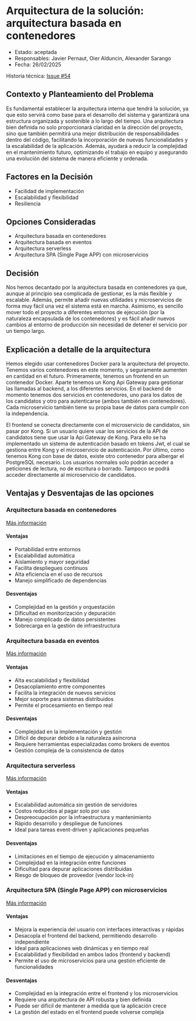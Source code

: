 # Arquitectura de la solución: arquitectura basada en contenedores

* Estado: aceptada
* Responsables: Javier Pernaut, Oier Alduncin, Alexander Sarango
* Fecha: 26/02/2025

Historia técnica: [Issue #54](https://github.com/oielay/GTIO_Votacion/issues/54)

## Contexto y Planteamiento del Problema

Es fundamental establecer la arquitectura interna que tendrá la solución, ya que esto servirá como base para el desarrollo del sistema y garantizará una estructura organizada y sostenible a lo largo del tiempo. Una arquitectura bien definida no solo proporcionará claridad en la dirección del proyecto, sino que también permitirá una mejor distribución de responsabilidades dentro del código, facilitando la incorporación de nuevas funcionalidades y la escalabilidad de la aplicación. Además, ayudará a reducir la complejidad en el mantenimiento futuro, optimizando el trabajo en equipo y asegurando una evolución del sistema de manera eficiente y ordenada.

## Factores en la Decisión 

* Facilidad de implementación
* Escalabilidad y flexibilidad
* Resiliencia

## Opciones Consideradas

* Arquitectura basada en contenedores
* Arquitectura basada en eventos
* Arquitectura serverless
* Arquitectura SPA (Single Page APP) con microservicios

## Decisión

Nos hemos decantado por la arquitectura basada en contenedores ya que, aunque al principio sea complicada de gestionar, es la más flexible y escalable. Además, permite añadir nuevas utilidades y microservicios de forma muy fácil una vez el sistema está en marcha. Asimismo, es sencillo mover todo el proyecto a diferentes entornos de ejecución (por la naturaleza encapsulada de los contenedores) y es fácil añadir nuevos cambios al entorno de producción sin necesidad de detener el servicio por un tiempo largo.

## Explicación a detalle de la arquitectura

Hemos elegido usar contenedores Docker para la arquitectura del proyecto. Tenemos varios contenedores en este momento, y seguramente aumenten en cantidad en el futuro. Primeramente, tenemos un frontend en un contenedor Docker. Aparte tenemos un Kong Api Gateway para gestionar las llamadas al backend, a los diferentes servicios. En el backend de momento tenemos dos servicios en contenedores, uno para los datos de los candidatos y otro para autenticarse (ambos también en contenedores). Cada microservicio también tiene su propia base de datos para cumplir con la independencia.

El frontend se conecta directamente con el microservicio de candidatos, sin pasar por Kong. Si un usuario quiere usar los servicios de la API de candidatos tiene que usar la Api Gateway de Kong. Para ello se ha implementado un sistema de autenticación basado en tokens Jwt, el cual se gestiona entre Kong y el microservicio de autenticación. Por último, como tenemos Kong con base de datos, existe otro contenedor para albergar el PostgreSQL necesario. Los usuarios normales solo podrán acceder a peticiones de lectura, no de escritura o borrado. Tampoco se podrá acceder directamente al microservicio de candidatos.

## Ventajas y Desventajas de las opciones

### Arquitectura basada en contenedores

[Más información](https://learn.microsoft.com/es-es/dotnet/architecture/microservices/architect-microservice-container-applications/)

#### Ventajas

* Portabilidad entre entornos
* Escalabilidad automática
* Aislamiento y mayor seguridad
* Facilita despliegues continuos
* Alta eficiencia en el uso de recursos
* Manejo simplificado de dependencias

#### Desventajas

* Complejidad en la gestión y orquestación
* Dificultad en monitorización y depuración
* Manejo complicado de datos persistentes
* Sobrecarga en la gestión de infraestructura

### Arquitectura basada en eventos

[Más información](https://www.ibm.com/mx-es/topics/event-driven-architecture)

#### Ventajas

* Alta escalabilidad y flexibilidad
* Desacoplamiento entre componentes
* Facilita la integración de nuevos servicios
* Mejor soporte para sistemas distribuidos
* Permite el procesamiento en tiempo real

#### Desventajas

* Complejidad en la implementación y gestión
* Difícil de depurar debido a la naturaleza asíncrona
* Requiere herramientas especializadas como brokers de eventos
* Gestión compleja de la consistencia de datos

### Arquitectura serverless

[Más información](https://aws.amazon.com/es/what-is/serverless-computing/)

#### Ventajas

* Escalabilidad automática sin gestión de servidores
* Costos reducidos al pagar solo por uso
* Despreocupación por la infraestructura y mantenimiento
* Rápido desarrollo y despliegue de funciones
* Ideal para tareas event-driven y aplicaciones pequeñas

#### Desventajas

* Limitaciones en el tiempo de ejecución y almacenamiento
* Complejidad en la integración entre funciones
* Dificultad para depurar aplicaciones distribuidas
* Riesgo de bloqueo de proveedor (vendor lock-in)

### Arquitectura SPA (Single Page APP) con microservicios

[Más información](https://juanda.gitbooks.io/webapps/content/spa/arquitectura_de_un_spa.html)

#### Ventajas

* Mejora la experiencia del usuario con interfaces interactivas y rápidas
* Desacopla el frontend del backend, permitiendo desarrollo independiente
* Ideal para aplicaciones web dinámicas y en tiempo real
* Escalabilidad y flexibilidad en ambos lados (frontend y backend)
* Permite el uso de microservicios para una gestión eficiente de funcionalidades

#### Desventajas

* Complejidad en la integración entre el frontend y los microservicios
* Requiere una arquitectura de API robusta y bien definida
* Puede ser difícil de mantener a medida que la aplicación crece
* La gestión del estado en el frontend puede volverse compleja